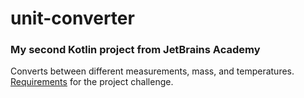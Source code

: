 # unit-converter
### My second Kotlin project from JetBrains Academy
Converts between different measurements, mass, and temperatures. [Requirements](https://hyperskill.org/projects/70/stages/389/implement) for the project challenge.
